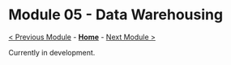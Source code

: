 # Module 05 - Data Warehousing

[< Previous Module](../modules/module04.md) - **[Home](../README.md)** - [Next Module >](./module06.md)

Currently in development.